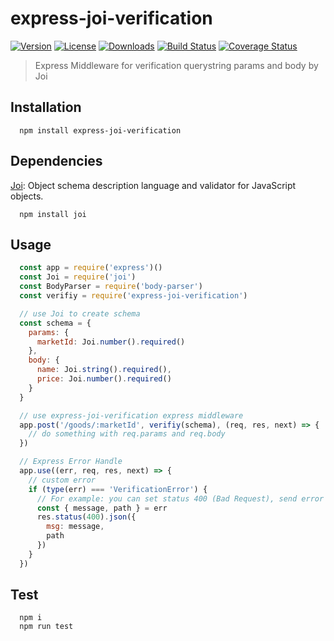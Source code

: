 # express-joi-verification

<a href="https://www.npmjs.com/package/express-joi-verification"><img src="https://img.shields.io/npm/v/express-joi-verification.svg" alt="Version"></a>
<a href="https://www.npmjs.com/package/express-joi-verification"><img src="https://img.shields.io/npm/l/express-joi-verification.svg" alt="License"></a>
<a href="https://www.npmjs.com/package/express-joi-verification"><img src="https://img.shields.io/npm/dm/express-joi-verification.svg" alt="Downloads"></a>
[![Build Status](https://travis-ci.org/15751165579/express-joi-verification.svg?branch=master)](https://travis-ci.org/)
[![Coverage Status](https://coveralls.io/repos/github/15751165579/express-joi-verification/badge.svg?branch=master)](https://coveralls.io/github/15751165579/express-joi-verification?branch=master)

> Express Middleware for verification querystring params and body by Joi

## Installation

```
  npm install express-joi-verification
```

## Dependencies

  [Joi](https://github.com/hapijs/joi): Object schema description language and validator for JavaScript objects.

```
  npm install joi
```

## Usage

```JavaScript
  const app = require('express')()
  const Joi = require('joi')
  const BodyParser = require('body-parser')
  const verifiy = require('express-joi-verification')

  // use Joi to create schema
  const schema = {
    params: {
      marketId: Joi.number().required()
    },
    body: {
      name: Joi.string().required(),
      price: Joi.number().required()
    }
  }

  // use express-joi-verification express middleware
  app.post('/goods/:marketId', verifiy(schema), (req, res, next) => {
    // do something with req.params and req.body
  })

  // Express Error Handle
  app.use((err, req, res, next) => {
    // custom error
    if (type(err) === 'VerificationError') {
      // For example: you can set status 400 (Bad Request), send error message and path
      const { message, path } = err
      res.status(400).json({
        msg: message,
        path
      })
    }
  })
```

## Test

```
  npm i
  npm run test
```